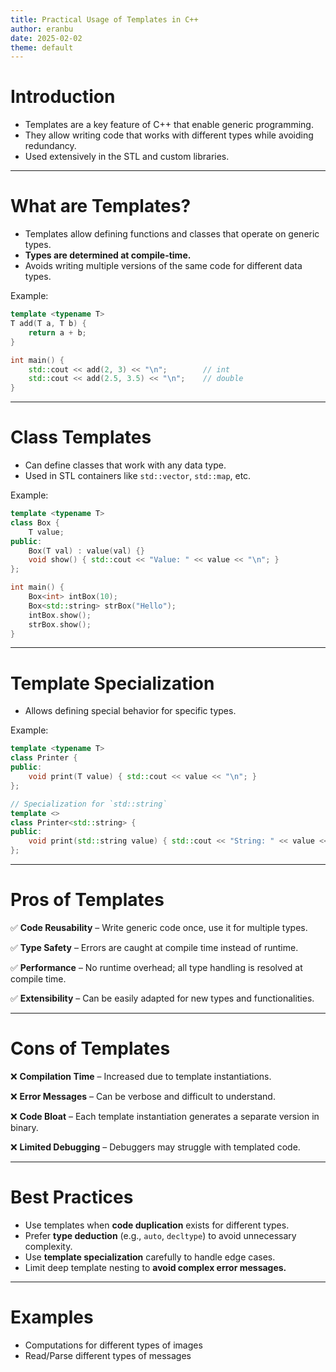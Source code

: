 ```yaml
---
title: Practical Usage of Templates in C++
author: eranbu
date: 2025-02-02
theme: default
---
```


# Introduction

- Templates are a key feature of C++ that enable generic programming.
- They allow writing code that works with different types while avoiding redundancy.
- Used extensively in the STL and custom libraries.

---

# What are Templates?

- Templates allow defining functions and classes that operate on generic types.
- **Types are determined at compile-time.**
- Avoids writing multiple versions of the same code for different data types.

Example:
```cpp
template <typename T>
T add(T a, T b) {
    return a + b;
}

int main() {
    std::cout << add(2, 3) << "\n";        // int
    std::cout << add(2.5, 3.5) << "\n";    // double
}
```

---

# Class Templates

- Can define classes that work with any data type.
- Used in STL containers like `std::vector`, `std::map`, etc.

Example:
```cpp
template <typename T>
class Box {
    T value;
public:
    Box(T val) : value(val) {}
    void show() { std::cout << "Value: " << value << "\n"; }
};

int main() {
    Box<int> intBox(10);
    Box<std::string> strBox("Hello");
    intBox.show();
    strBox.show();
}
```

---

# Template Specialization

- Allows defining special behavior for specific types.

Example:
```cpp
template <typename T>
class Printer {
public:
    void print(T value) { std::cout << value << "\n"; }
};

// Specialization for `std::string`
template <>
class Printer<std::string> {
public:
    void print(std::string value) { std::cout << "String: " << value << "\n"; }
};
```

---

# Pros of Templates

✅ **Code Reusability** – Write generic code once, use it for multiple types.

✅ **Type Safety** – Errors are caught at compile time instead of runtime.

✅ **Performance** – No runtime overhead; all type handling is resolved at compile time.

✅ **Extensibility** – Can be easily adapted for new types and functionalities.

---

# Cons of Templates

❌ **Compilation Time** – Increased due to template instantiations.

❌ **Error Messages** – Can be verbose and difficult to understand.

❌ **Code Bloat** – Each template instantiation generates a separate version in binary.

❌ **Limited Debugging** – Debuggers may struggle with templated code.

---

# Best Practices

- Use templates when **code duplication** exists for different types.
- Prefer **type deduction** (e.g., `auto`, `decltype`) to avoid unnecessary complexity.
- Use **template specialization** carefully to handle edge cases.
- Limit deep template nesting to **avoid complex error messages.**

--- 

# Examples

- Computations for different types of images
- Read/Parse different types of messages
